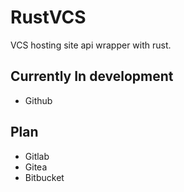 # RustVCS

VCS hosting site api wrapper with rust.

## Currently In development

- Github

## Plan

- Gitlab
- Gitea
- Bitbucket
